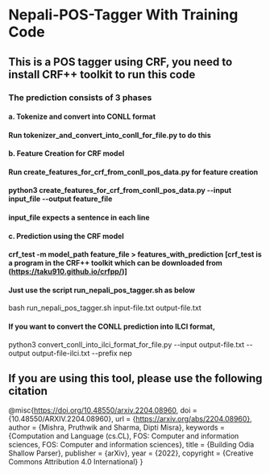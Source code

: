 # Nepali-POS-Tagger With Training Code
## This is a POS tagger using CRF, you need to install CRF++ toolkit to run this code
### The prediction consists of 3 phases
#### a. Tokenize and convert into CONLL format
#### Run tokenizer_and_convert_into_conll_for_file.py to do  this
#### b. Feature Creation for CRF model
#### Run create_features_for_crf_from_conll_pos_data.py for feature creation
#### python3 create_features_for_crf_from_conll_pos_data.py --input input_file --output feature_file
#### input_file expects a sentence in each line
#### c. Prediction using the CRF model
#### crf_test -m model_path feature_file > features_with_prediction [crf_test is a program in the CRF++ toolkit which can be downloaded from (https://taku910.github.io/crfpp/)]
#### Just use the script run_nepali_pos_tagger.sh as below
bash run_nepali_pos_tagger.sh input-file.txt output-file.txt
#### If you want to convert the CONLL prediction into ILCI format,
python3 convert_conll_into_ilci_format_for_file.py --input output-file.txt --output output-file-ilci.txt --prefix nep
## If you are using this tool, please use the following citation
@misc{https://doi.org/10.48550/arxiv.2204.08960,
  doi = {10.48550/ARXIV.2204.08960},
  url = {https://arxiv.org/abs/2204.08960},
  author = {Mishra, Pruthwik and Sharma, Dipti Misra},
  keywords = {Computation and Language (cs.CL), FOS: Computer and information sciences, FOS: Computer and information sciences},
  title = {Building Odia Shallow Parser},
  publisher = {arXiv},
  year = {2022},
  copyright = {Creative Commons Attribution 4.0 International}
} 
